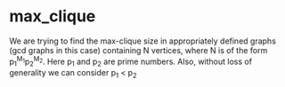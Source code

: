 # max_clique
We are trying to find the max-clique size in appropriately defined graphs (gcd graphs in this case) containing N vertices, where N is of the form p<sub>1</sub><sup>M<sub>1</sub></sup>p<sub>2</sub><sup>M<sub>2</sub></sup>. Here p<sub>1</sub> and 
p<sub>2</sub> are prime numbers. Also, without loss of generality we can consider p<sub>1</sub> < p<sub>2</sub>
